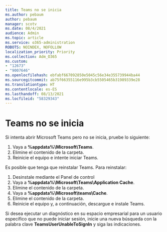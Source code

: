 ```yaml
---
title: Teams no se inicia
ms.author: pebaum
author: pebaum
manager: scotv
ms.date: 08/4/2021
audience: Admin
ms.topic: article
ms.service: o365-administration
ROBOTS: NOINDEX, NOFOLLOW
localization_priority: Priority
ms.collection: Adm_O365
ms.custom:
- "12673"
- "9007646"
ms.openlocfilehash: ebfabf667092850e5045c56e34e355739944ba44
ms.sourcegitcommit: ab75f66355116e995b3cb5505465b31989339e28
ms.translationtype: HT
ms.contentlocale: es-ES
ms.lasthandoff: 08/13/2021
ms.locfileid: "58329343"
---
```

# <a name="teams-doesnt-launch"></a>Teams no se inicia

Si intenta abrir Microsoft Teams pero no se inicia, pruebe lo siguiente:

1. Vaya a **%appdata%\Microsoft\Teams**.
1. Elimine el contenido de la carpeta.
1. Reinicie el equipo e intente iniciar Teams.

Es posible que tenga que reinstalar Teams. Para reinstalar:

1. Desinstale mediante el Panel de control
1. Vaya a **%appdata%\Microsoft\Teams\Application Cache**.
1. Elimine el contenido de la carpeta.
1. Vaya a **%appdata%\Microsoft\teams\Cache**.
1. Elimine el contenido de la carpeta.
1. Reinicie el equipo y, a continuación, descargue e instale Teams.

Si desea ejecutar un diagnóstico en su espacio empresarial para un usuario específico que no puede iniciar sesión, inicie una nueva búsqueda con la palabra clave **TeamsUserUnableToSignIn** y siga las indicaciones.
